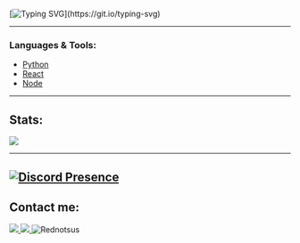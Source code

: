 [![Typing SVG](https://readme-typing-svg.herokuapp.com?font=Fira+Code&pause=1000&width=435&lines=Hello%2C+I+am+Rednotsus;Discord+Bot+developer;Talk+to+me+on+discord!)](https://git.io/typing-svg)

---

### **Languages & Tools:**

- [Python](https://www.python.org/)
- [React](https://reactjs.org/)
- [Node](https://nodejs.org/)

---

## **Stats:**

<!-- <img src="https://github-readme-stats.vercel.app/api/top-langs?username=DuroCodes&show_icons=true&theme=dracula&locale=en&layout=compact"> -->
<img src="https://github-profile-trophy.vercel.app/?username=Rednotsus&no-frame=false&theme=dracula&column=4&row=1">

---
[![Discord Presence](https://lanyard.cnrad.dev/api/735641273477890178)](https://discord.com/users/735641273477890178)
---
## Contact me:<br>
<a href="https://www.youtube.com/channel/UCJkUxbMgUQg_rWcVWbNC04A">
  <img src="https://img.shields.io/badge/YouTube-100000?logo=youtube&style=social">
</a>
<a href="https://discord.com/users/735641273477890178">
    <img src="https://img.shields.io/badge/Discord-100000?logo=discord&style=social">
</a>
<img src="https://komarev.com/ghpvc/?username=Rednotsus&label=Views&color=0e75b6&style=flat" alt="Rednotsus">
